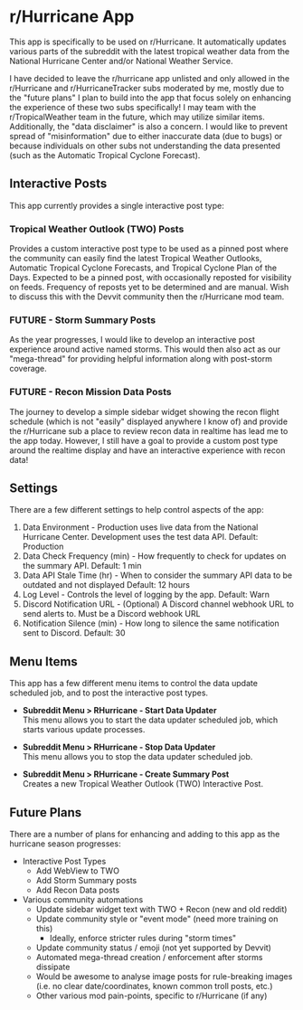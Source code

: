 ﻿# r/Hurricane App
This app is specifically to be used on r/Hurricane. It automatically updates various parts of the
subreddit with the latest tropical weather data from the National Hurricane Center and/or National
Weather Service.

I have decided to leave the r/hurricane app unlisted and only allowed in the r/Hurricane and
r/HurricaneTracker subs moderated by me, mostly due to the "future plans" I plan to build into the
app that focus solely on enhancing the experience of these two subs specifically! I may team with
the r/TropicalWeather team in the future, which may utilize similar items. Additionally, the
"data disclaimer" is also a concern. I would like to prevent spread of "misinformation" due to
either inaccurate data (due to bugs) or because individuals on other subs not understanding the data
presented (such as the Automatic Tropical Cyclone Forecast).

## Interactive Posts
This app currently provides a single interactive post type:

### Tropical Weather Outlook (TWO) Posts
Provides a custom interactive post type to be used as a pinned post where the community can easily
find the latest Tropical Weather Outlooks, Automatic Tropical Cyclone Forecasts, and Tropical
Cyclone Plan of the Days. Expected to be a pinned post, with occasionally reposted for visibility on
feeds. Frequency of reposts yet to be determined and are manual. Wish to discuss this with the
Devvit community then the r/Hurricane mod team.

### FUTURE - Storm Summary Posts
As the year progresses, I would like to develop an interactive post experience around active named 
storms. This would then also act as our "mega-thread" for providing helpful information along with
post-storm coverage.

### FUTURE - Recon Mission Data Posts
The journey to develop a simple sidebar widget showing the recon flight schedule (which is not
"easily" displayed anywhere I know of) and provide the r/Hurricane sub a place to review recon data
in realtime has lead me to the app today. However, I still have a goal to provide a custom post type
around the realtime display and have an interactive experience with recon data!

## Settings
There are a few different settings to help control aspects of the app:
1. Data Environment - Production uses live data from the National Hurricane Center. Development uses
   the test data API. Default: Production
2. Data Check Frequency (min) - How frequently to check for updates on the summary API.
   Default: 1 min
3. Data API Stale Time (hr) - When to consider the summary API data to be outdated and not displayed
   Default: 12 hours
4. Log Level - Controls the level of logging by the app. Default: Warn
5. Discord Notification URL - (Optional) A Discord channel webhook URL to send alerts to. Must be a
   Discord webhook URL
6. Notification Silence (min) - How long to silence the same notification sent to Discord.
   Default: 30

## Menu Items
This app has a few different menu items to control the data update scheduled job, and to post the
interactive post types.

* **Subreddit Menu > RHurricane - Start Data Updater**  
This menu allows you to start the data updater scheduled job, which starts various update processes.

* **Subreddit Menu > RHurricane - Stop Data Updater**  
This menu allows you to stop the data updater scheduled job.

* **Subreddit Menu > RHurricane - Create Summary Post**  
Creates a new Tropical Weather Outlook (TWO) Interactive Post.

## Future Plans
There are a number of plans for enhancing and adding to this app as the hurricane season progresses:
* Interactive Post Types
  * Add WebView to TWO
  * Add Storm Summary posts
  * Add Recon Data posts
* Various community automations
  * Update sidebar widget text with TWO + Recon (new and old reddit)
  * Update community style or "event mode" (need more training on this)
    * Ideally, enforce stricter rules during "storm times"
  * Update community status / emoji (not yet supported by Devvit)
  * Automated mega-thread creation / enforcement after storms dissipate
  * Would be awesome to analyse image posts for rule-breaking images (i.e. no clear 
    date/coordinates, known common troll posts, etc.)
  * Other various mod pain-points, specific to r/Hurricane (if any)